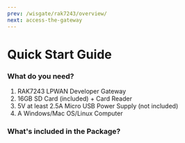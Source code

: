 ```yaml
---
prev: /wisgate/rak7243/overview/
next: access-the-gateway
---
```


# Quick Start Guide

<rk-img
  src="/assets/images/wisgate/rak7243/quickstart/2.quickstart/rak7243_overview2.jpg"
  width="75%"
  figure-number="1"
  caption="RAK7243 Product Overview"
/>

### What do you need?

1. RAK7243 LPWAN Developer Gateway
2. 16GB SD Card (included) + Card Reader
3. 5V at least 2.5A Micro USB Power Supply (not included)
4. A Windows/Mac OS/Linux Computer


### What's included in the Package?

<rk-img
  src="/assets/images/wisgate/rak7243/quickstart/2.quickstart/package.png"
  width="100%"
  figure-number="2"
  caption="RAK7243 Package Contents"
/>
